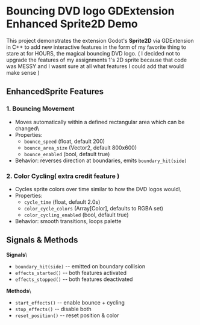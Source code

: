 # Bouncing DVD logo GDExtension Enhanced Sprite2D Demo

This project demonstrates the extension Godot's **Sprite2D** via GDExtension in C++ to add
new interactive features in the form of my favorite thing to stare at for HOURS, the magical bouncing DVD logo.
( I decided not to upgrade the features of my assignments 1's 2D sprite because that code was MESSY and I wasnt sure at all what features I could add that would make sense )

## EnhancedSprite Features

### 1. Bouncing Movement

-   Moves automatically within a defined rectangular area which can be changed\
-   Properties:
    -   `bounce_speed` (float, default 200)
    -   `bounce_area_size` (Vector2, default 800x600)
    -   `bounce_enabled` (bool, default true)
-   Behavior: reverses direction at boundaries, emits
    `boundary_hit(side)`

### 2. Color Cycling( extra credit feature )

-   Cycles sprite colors over time similar to how the DVD logos would\
-   Properties:
    -   `cycle_time` (float, default 2.0s)
    -   `color_cycle_colors` (Array\[Color\], defaults to RGBA set)
    -   `color_cycling_enabled` (bool, default true)
-   Behavior: smooth transitions, loops palette

## Signals & Methods

**Signals**\
- `boundary_hit(side)` -- emitted on boundary collision
- `effects_started()` -- both features activated
- `effects_stopped()` -- both features deactivated

**Methods**\
- `start_effects()` -- enable bounce + cycling
- `stop_effects()` -- disable both
- `reset_position()` -- reset position & color


